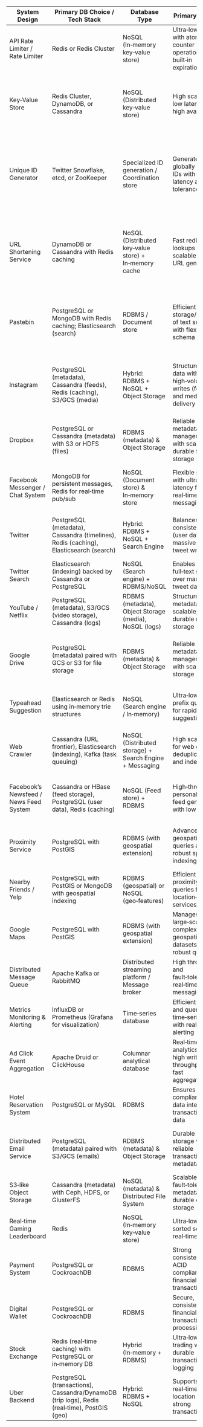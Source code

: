 | System Design                        | Primary DB Choice / Tech Stack                                     | Database Type                                   | Primary Reason                                        | Additional Details / Alternatives |
|--------------------------------------|------------------------------------------------------------------|------------------------------------------------|-------------------------------------------------|-----------------------------------|
| API Rate Limiter / Rate Limiter       | Redis or Redis Cluster                                          | NoSQL (In‑memory key‑value store)              | Ultra‑low latency with atomic counter operations and built‑in expiration | Alternatives: Memcached (if atomic counters aren’t needed) or other in‑memory stores with TTL support. |
| Key‑Value Store                      | Redis Cluster, DynamoDB, or Cassandra                           | NoSQL (Distributed key‑value store)            | High scalability, low latency, and high availability | Alternatives like Riak KV offer strong fault tolerance with eventual consistency. The choice depends on the desired consistency/availability trade‑off. |
| Unique ID Generator                  | Twitter Snowflake, etcd, or ZooKeeper                           | Specialized ID generation / Coordination store | Generates globally unique IDs with low latency and fault tolerance | For moderate loads, traditional RDBMS sequences (PostgreSQL, Oracle) may work; microservices typically favor a dedicated Snowflake‑like service to avoid coordination overhead. |
| URL Shortening Service               | DynamoDB or Cassandra with Redis caching                        | NoSQL (Distributed key‑value store) + In‑memory cache | Fast redirection lookups and scalable short URL generation | Caching minimizes DB load. For moderate traffic, a relational sequence (in PostgreSQL) might suffice. At large scale, distributed key‑value stores ensure low latency and high availability. |
| Pastebin                              | PostgreSQL or MongoDB with Redis caching; Elasticsearch (search) | RDBMS / Document store                         | Efficient storage/retrieval of text snippets with flexible schema | PostgreSQL guarantees data integrity; MongoDB offers schema flexibility. Elasticsearch accelerates full‑text searches. |
| Instagram                             | PostgreSQL (metadata), Cassandra (feeds), Redis (caching), S3/GCS (media) | Hybrid: RDBMS + NoSQL + Object Storage       | Structured user data with high‑volume writes (feeds) and media delivery | Uses CDNs for media. Alternatives: DynamoDB instead of Cassandra for managed scalability. Global sharding and replication keep latency low. |
| Dropbox                               | PostgreSQL or Cassandra (metadata) with S3 or HDFS (files)      | RDBMS (metadata) & Object Storage              | Reliable metadata management with scalable, durable file storage | Cloud‑based object storage provides near‑infinite scalability. |
| Facebook Messenger / Chat System      | MongoDB for persistent messages, Redis for real‑time pub/sub    | NoSQL (Document store) & In‑memory store       | Flexible schema with ultra‑low latency for real‑time messaging | Must support persistent history and fast delivery. Cassandra is an option for high write throughput. |
| Twitter                               | PostgreSQL (metadata), Cassandra (timelines), Redis (caching), Elasticsearch (search) | Hybrid: RDBMS + NoSQL + Search Engine | Balances strong consistency (user data) with massive-scale tweet writes | Supports real‑time updates and high throughput. Alternatives: distributed RDBMS (e.g., CockroachDB). |
| Twitter Search                        | Elasticsearch (indexing) backed by Cassandra or PostgreSQL      | NoSQL (Search engine) + RDBMS/NoSQL            | Enables fast full‑text search over massive tweet datasets | Must reconcile primary storage with search index. Alternatives: Apache Solr. |
| YouTube / Netflix                     | PostgreSQL (metadata), S3/GCS (video storage), Cassandra (logs)  | RDBMS (metadata), Object Storage (media), NoSQL (logs) | Structured metadata with scalable, durable media storage | CDN integration is critical for global video delivery. |
| Google Drive                          | PostgreSQL (metadata) paired with GCS or S3 for file storage    | RDBMS (metadata) & Object Storage              | Reliable metadata management with scalable file storage | Alternatives: MySQL (for moderate loads) or MongoDB (for flexible schemas). Adding search indexing improves file retrieval. |
| Typeahead Suggestion                  | Elasticsearch or Redis using in‑memory trie structures          | NoSQL (Search engine / In‑memory)              | Ultra‑low latency prefix queries for rapid search suggestions | Choice depends on dataset size and query volume. Elasticsearch scales for large environments. |
| Web Crawler                           | Cassandra (URL frontier), Elasticsearch (indexing), Kafka (task queuing) | NoSQL (Distributed storage) + Search Engine + Messaging | High scalability for web data deduplication and indexing | Kafka handles high‑throughput task distribution. Alternatives: RabbitMQ for lower volume scenarios. |
| Facebook’s Newsfeed / News Feed System | Cassandra or HBase (feed storage), PostgreSQL (user data), Redis (caching) | NoSQL (Feed store) + RDBMS | High‑throughput, personalized feed generation with low latency | Combines batch processing with real‑time updates. In‑memory databases improve responsiveness. |
| Proximity Service                     | PostgreSQL with PostGIS                                        | RDBMS (with geospatial extension)              | Advanced geospatial queries and robust spatial indexing | Critical for location‑based queries. Alternatives: MongoDB’s geospatial features, Neo4j for complex relationships. |
| Nearby Friends / Yelp                  | PostgreSQL with PostGIS or MongoDB with geospatial indexing    | RDBMS (geospatial) or NoSQL (geo‑features)     | Efficient proximity-based queries for location‑based services | In‑memory solutions like RedisGeo complement persistent stores for real‑time tracking. |
| Google Maps                           | PostgreSQL with PostGIS                                        | RDBMS (with geospatial extension)              | Manages large‑scale, complex geospatial datasets with robust querying | Lightweight alternatives (e.g., SpatiaLite) exist but are not suitable for production‑scale mapping. |
| Distributed Message Queue              | Apache Kafka or RabbitMQ                                      | Distributed streaming platform / Message broker | High throughput and fault‑tolerant real‑time messaging | Alternatives: NATS or ActiveMQ based on latency, routing, and operational simplicity. |
| Metrics Monitoring & Alerting         | InfluxDB or Prometheus (Grafana for visualization)            | Time‑series database                            | Efficient storage and querying of time‑series data with real‑time alerting | Alternatives: TimescaleDB (a PostgreSQL extension). |
| Ad Click Event Aggregation            | Apache Druid or ClickHouse                                   | Columnar analytical database                    | Real‑time analytics with high write throughput and fast aggregations | Apache Pinot is another option. Designed for low‑latency aggregations over massive datasets. |
| Hotel Reservation System              | PostgreSQL or MySQL                                          | RDBMS                                           | Ensures ACID compliance and data integrity for transactional data | CockroachDB provides distributed ACID transactions for global systems. |
| Distributed Email Service             | PostgreSQL (metadata) paired with S3/GCS (emails)           | RDBMS (metadata) & Object Storage               | Durable email storage with reliable transactional metadata | MongoDB is an alternative for flexible schemas. Hybrid approach with caching is common during peak loads. |
| S3‑like Object Storage                | Cassandra (metadata) with Ceph, HDFS, or GlusterFS           | NoSQL (metadata) & Distributed File System      | Scalable, fault‑tolerant metadata with durable object storage | CockroachDB is an alternative for metadata. |
| Real‑time Gaming Leaderboard          | Redis                                                      | NoSQL (In‑memory key‑value store)              | Ultra‑low latency sorted sets for real‑time ranking | For durability, combine Memcached (caching) with a persistent store (e.g., PostgreSQL). |
| Payment System                        | PostgreSQL or CockroachDB                                  | RDBMS                                           | Strong consistency and ACID compliance for financial transactions | Alternatives: Oracle DB, Microsoft SQL Server, VoltDB. Security and reliability are critical. |
| Digital Wallet                        | PostgreSQL or CockroachDB                                  | RDBMS                                           | Secure, consistent financial transaction processing | Distributed ledger technologies are being evaluated in some scenarios. |
| Stock Exchange                        | Redis (real‑time caching) with PostgreSQL or in‑memory DB  | Hybrid (In‑memory + RDBMS)                     | Ultra‑low latency trading with durable transaction logging | Alternatives: MemSQL/SingleStore or event sourcing architectures. |
| Uber Backend                          | PostgreSQL (transactions), Cassandra/DynamoDB (trip logs), Redis (real‑time), PostGIS (geo) | Hybrid: RDBMS + NoSQL | Supports real‑time location and strong transactions | High concurrency and low latency are key. Messaging queues help coordinate dispatching. |
